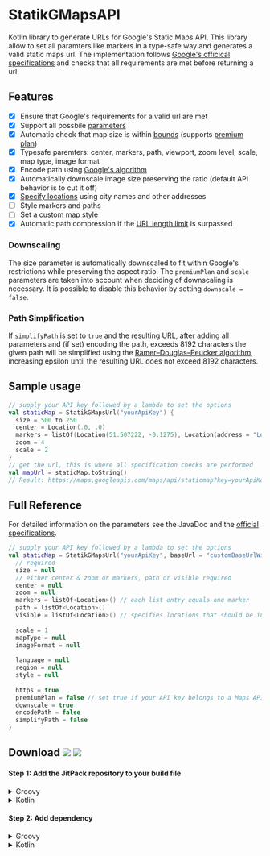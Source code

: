 # StatikGMapsAPI
Kotlin library to generate URLs for Google's Static Maps API.
This library allow to set all paramters like markers in a type-safe way and generates a valid static maps url.
The implementation follows [Google's officical specifications][google-api-specs] and checks that all requirements are met before returning a url.

## Features

* [x] Ensure that Google's requirements for a valid url are met
* [x] Support all possbile [parameters][google-api-params]
* [x] Automatic check that map size is within [bounds][google-api-imagesize] (supports [premium plan][google-maps-premium])
* [x] Typesafe paremters: center, markers, path, viewport, zoom level, scale, map type, image format
* [x] Encode path using [Google's algorithm][google-enc-algo]
* [x] Automatically downscale image size preserving the ratio (default API behavior is to cut it off)
* [x] [Specify locations][google-api-locations] using city names and other addresses
* [ ] Style markers and paths
* [ ] Set a [custom map style][google-maps-styling]
* [x] Automatic path compression if the [URL length limit][google-api-url] is surpassed

### Downscaling
The size parameter is automatically downscaled to fit within Google's restrictions while preserving the aspect ratio.
The `premiumPlan` and `scale` parameters are taken into account when deciding of downscaling is necessary.
It is possible to disable this behavior by setting `downscale = false`.

### Path Simplification
If `simplifyPath` is set to `true` and the resulting URL, after adding all parameters and (if set) encoding the path, exceeds 8192 characters
the given path will be simplified using the [Ramer–Douglas–Peucker algorithm][rdp-algo], increasing epsilon until the resulting
URL does not exceed 8192 characters.

## Sample usage
```kotlin
// supply your API key followed by a lambda to set the options
val staticMap = StatikGMapsUrl("yourApiKey") {
  size = 500 to 250
  center = Location(.0, .0)
  markers = listOf(Location(51.507222, -0.1275), Location(address = "London"), Location(48.8589507, 2.2770204))
  zoom = 4
  scale = 2
}
// get the url, this is where all specification checks are performed
val mapUrl = staticMap.toString()
// Result: https://maps.googleapis.com/maps/api/staticmap?key=yourApiKey&size=500x250&scale=2&center=0.0,0.0&zoom=4&markers=51.507222,-0.1275|London|48.8589507,2.2770204
```

## Full Reference
For detailed information on the parameters see the JavaDoc and the [official specifications][google-api-specs].
```kotlin
// supply your API key followed by a lambda to set the options
val staticMap = StatikGMapsUrl("yourApiKey", baseUrl = "customBaseUrlWithoutHttp") {
  // required
  size = null
  // either center & zoom or markers, path or visible required
  center = null
  zoom = null
  markers = listOf<Location>() // each list entry equals one marker
  path = listOf<Location>()
  visible = listOf<Location>() // specifies locations that should be in the viewport
  
  scale = 1
  mapType = null
  imageFormat = null
  
  language = null
  region = null
  style = null
  
  https = true
  premiumPlan = false // set true if your API key belongs to a Maps API premium plan
  downscale = true
  encodePath = false
  simplifyPath = false
}
```


## Download [![](https://jitpack.io/v/com.ivoberger/StatikGMapsAPI.svg)](https://jitpack.io/#com.ivoberger/StatikGMapsAPI) [![](https://jitci.com/gh/ivoberger/StatikGMapsAPI/svg)](https://jitci.com/gh/ivoberger/StatikGMapsAPI)

#### Step 1: Add the JitPack repository to your build file 
<details><summary>Groovy</summary>

```groovy
allprojects {
  repositories {
    ...
    maven { url 'https://jitpack.io' }
  }
}
```

</details>
<details><summary>Kotlin</summary>

```kotlin
allprojects {
  repositories {
    ...
    maven { url =  "https://jitpack.io" }
  }
}
```

</details>

#### Step 2: Add dependency

<details><summary>Groovy</summary>

```groovy
dependencies {
  implementation 'com.ivoberger:StatikGMapsAPI:latestVersion'
}
```

</details>
<details><summary>Kotlin</summary>

```kotlin
dependencies {
  implementation("com.ivoberger:StatikGMapsAPI:latestVersion")
}
```

</details>





[google-api-specs]: https://developers.google.com/maps/documentation/maps-static/dev-guide
[google-api-params]: https://developers.google.com/maps/documentation/maps-static/dev-guide#URL_Parameters
[google-api-locations]: https://developers.google.com/maps/documentation/maps-static/dev-guide#Locations
[google-api-url]: https://developers.google.com/maps/documentation/maps-static/dev-guide#url-size-restriction
[google-maps-styling]: https://developers.google.com/maps/documentation/maps-static/styling
[google-api-imagesize]: https://developers.google.com/maps/documentation/maps-static/dev-guide#Imagesizes
[google-enc-algo]: https://developers.google.com/maps/documentation/utilities/polylinealgorithm
[google-maps-premium]: https://developers.google.com/maps/premium/
[rdp-algo]: https://en.wikipedia.org/wiki/Ramer%E2%80%93Douglas%E2%80%93Peucker_algorithm
